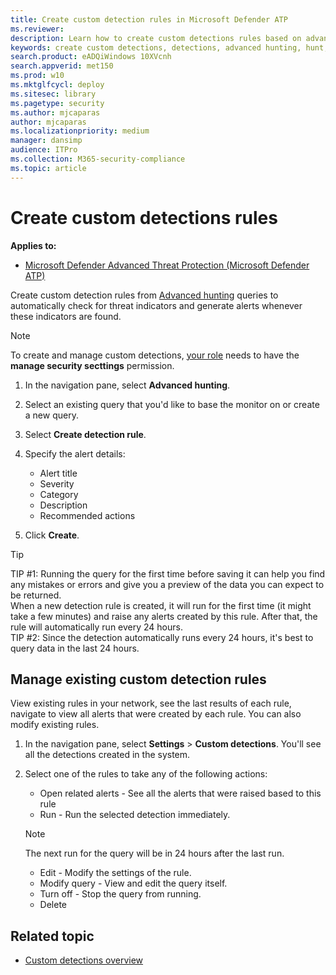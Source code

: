 ```yaml
---
title: Create custom detection rules in Microsoft Defender ATP
ms.reviewer: 
description: Learn how to create custom detections rules based on advanced hunting queries
keywords: create custom detections, detections, advanced hunting, hunt, detect, query
search.product: eADQiWindows 10XVcnh
search.appverid: met150
ms.prod: w10
ms.mktglfcycl: deploy
ms.sitesec: library
ms.pagetype: security
ms.author: mjcaparas
author: mjcaparas
ms.localizationpriority: medium
manager: dansimp
audience: ITPro
ms.collection: M365-security-compliance 
ms.topic: article
---
```



# Create custom detections rules
**Applies to:**
- [Microsoft Defender Advanced Threat Protection (Microsoft Defender ATP)](https://go.microsoft.com/fwlink/p/?linkid=2069559)

Create custom detection rules from [Advanced hunting](https://docs.microsoft.com/en-us/windows/security/threat-protection/microsoft-defender-atp/overview-hunting) queries to automatically check for threat indicators and generate alerts whenever these indicators are found.

>[!NOTE]
>To create and manage custom detections, [your role](https://docs.microsoft.com/en-us/windows/security/threat-protection/microsoft-defender-atp/user-roles#create-roles-and-assign-the-role-to-an-azure-active-directory-group) needs to have the **manage security secttings** permission.

1.	In the navigation pane, select **Advanced hunting**.

2.	Select an existing query that you'd like to base the monitor on or create a new query.

3.	Select **Create detection rule**.

4.	Specify the alert details:

    - Alert title
    - Severity
    - Category
    - Description
    - Recommended actions

5.	Click **Create**.

> [!TIP]
> TIP #1: Running the query for the first time before saving it can help you find any mistakes or errors and give you a preview of the data you can expect to be returned.<br>
> When a new detection rule is created, it will run for the first time (it might take a few minutes) and raise any alerts created by this rule. After that, the rule will automatically run every 24 hours. <br>
> TIP #2: Since the detection automatically runs every 24 hours, it's best to query data in the last 24 hours.

## Manage existing custom detection rules
View existing rules in your network, see the last results of each rule, navigate to view all alerts that were created by each rule. You can also modify existing rules.

1. In the navigation pane, select **Settings** > **Custom detections**. You'll see all the detections  created in the system.

2. Select one of the rules to take any of the following actions:
   - Open related alerts - See all the alerts that were raised based to this rule
   - Run - Run the selected detection immediately. 

   > [!NOTE]
   > The next run for the query will be in 24 hours after the last run.
    
   - Edit - Modify the settings of the rule.
   - Modify query - View and edit the query itself. 
   - Turn off - Stop the query from running.
   - Delete


## Related topic
- [Custom detections overview](overview-custom-detections.md)
